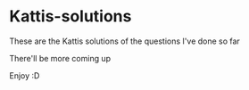 # Kattis-solutions

These are the Kattis solutions of the questions I've done so far

There'll be more coming up

Enjoy :D

